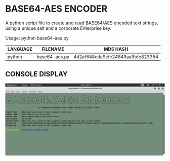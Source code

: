 # BASE64-AES ENCODER
A python script file to create and read BASE64/AES encoded text strings, using a unique salt and a corporate Enterprise key.

Usage: python base64-aes.py

| LANGUAGE | FILENAME | MD5 HASH |
|------    |------    | -------  |
| python | base64-aes.py | 4d2af648eda9cfe24849aa9bfe823354 |

## CONSOLE DISPLAY
![Screenshot](picture1.png)
